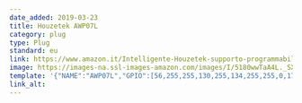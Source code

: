 ```yaml
---
date_added: 2019-03-23
title: Houzetek AWP07L
category: plug
type: Plug
standard: eu
link: https://www.amazon.it/Intelligente-Houzetek-supporto-programmabile-Telecomando/dp/B07HH2XQNX?th=1
image: https://images-na.ssl-images-amazon.com/images/I/5180wwTaA4L._SX522_.jpg
template: '{"NAME":"AWP07L","GPIO":[56,255,255,130,255,134,255,255,0,17,132,21,255],"FLAG":0,"BASE":18}' 
link_alt: 
---
```









